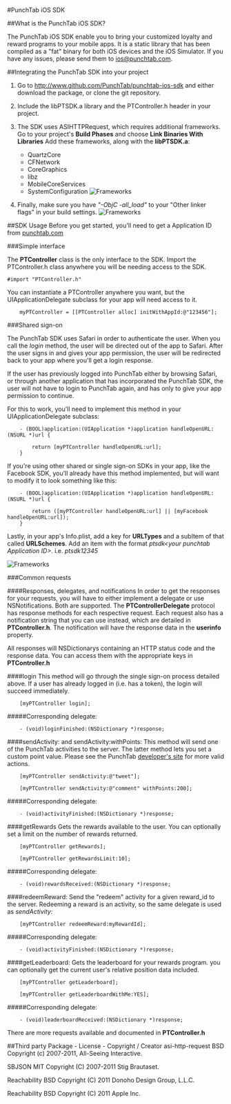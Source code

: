 #PunchTab iOS SDK

##What is the PunchTab iOS SDK?

The PunchTab iOS SDK enable you to bring your customized loyalty and reward programs to your mobile apps. It is a static library that has been compiled as a "fat" binary for both iOS devices and the iOS Simulator. If you have any issues, please send them to <ios@punchtab.com>.

  
##Integrating the PunchTab SDK into your project  
  
1. Go to <http://www.github.com/PunchTab/punchtab-ios-sdk> and either download the package, or clone the git repository.
2. Include the libPTSDK.a library and the PTController.h header in your project.
3. The SDK uses ASIHTTPRequest, which requires additional frameworks. Go to your project's **Build Phases** and choose **Link Binaries With Libraries** Add these frameworks, along with the **libPTSDK.a**:
	* QuartzCore
	* CFNetwork
	* CoreGraphics
	* libz
	* MobileCoreServices
	* SystemConfiguration
![Frameworks](http://punchtab.github.com/punchtab-ios-sdk/frameworks.jpg)

4. Finally, make sure you have *"-ObjC -all_load"* to your "Other linker flags" in your build settings.
![Frameworks](http://punchtab.github.com/punchtab-ios-sdk/linker.jpg)


##SDK Usage
Before you get started, you'll need to get a Application ID from [punchtab.com](http://www.punchtab.com)

###Simple interface

The **PTController** class is the only interface to the SDK. Import the PTController.h class anywhere you will be needing access to the SDK.

```objc
#import "PTController.h"
```

You can instantiate a PTController anywhere you want, but the UIApplicationDelegate subclass for your app will need access to it.

```objc
	myPTController = [[PTController alloc] initWithAppId:@"123456"];
```
###Shared sign-on

The PunchTab SDK uses Safari in order to authenticate the user. When you call the *login* method, the user will be directed out of the app to Safari. After the user signs in and gives your app permission, the user will be redirected back to your app where you'll get a login response.

If the user has previously logged into PunchTab either by browsing Safari, or through another application that has incorporated the PunchTab SDK, the user will not have to login to PunchTab again, and has only to give your app permission to continue.

For this to work, you'll need to implement this method in your UIApplicationDelegate subclass:

```objc
	- (BOOL)application:(UIApplication *)application handleOpenURL:(NSURL *)url {

	    return [myPTController handleOpenURL:url];
	}
``` 
If you're using other shared or single sign-on SDKs in your app, like the Facebook SDK, you'll already have this method implemented, but will want to modify it to look something like this:

```objc
	- (BOOL)application:(UIApplication *)application handleOpenURL:(NSURL *)url {

    	return ([myPTController handleOpenURL:url] || [myFacebook handleOpenURL:url]);
	}
```

Lastly, in your app's Info.plist, add a key for **URLTypes** and a subItem of that called **URLSchemes**. Add an item with the format *ptsdk&lt;your punchtab Application ID&gt;*. i.e. *ptsdk12345*

![Frameworks](http://punchtab.github.com/punchtab-ios-sdk/plist.jpg)


###Common requests

####Responses, delegates, and notifications
In order to get the responses for your requests, you will have to either implement a delegate or use NSNotifications. Both are supported. The **PTControllerDelegate** protocol has response methods for each respective request. Each request also has a notification string that you can use instead, which are detailed in **PTController.h**. The notification will have the response data in the **userinfo** property.

All responses will NSDictionarys containing an HTTP status code and the response data. You can access them with the appropriate keys in **PTController.h**

####login
This method will go through the single sign-on process detailed above. If a user has already logged in (i.e. has a token), the login will succeed immediately. 

```objc
	[myPTController login];
```

#####Corresponding delegate:

```objc
	- (void)loginFinished:(NSDictionary *)response;
```


####sendActivity: and sendActivity:withPoints:
This method will send one of the PunchTab activities to the server. The latter method lets you set a custom point value. Please see the PunchTab [developer's site](http://www.punchtab.com/developers) for more valid actions.

```objc
	[myPTController sendActivity:@"tweet"];
```

```objc
	[myPTController sendActivity:@"comment" withPoints:200];
```

#####Corresponding delegate:

```objc
	- (void)activityFinished:(NSDictionary *)response;
```


####getRewards
Gets the rewards available to the user. You can optionally set a limit on the number of rewards returned.

```objc
	[myPTController getRewards];
```

```objc
	[myPTController getRewardsLimit:10];
```

#####Corresponding delegate:

```objc
	- (void)rewardsReceived:(NSDictionary *)response;
```

####redeemReward:
Send the "redeem" activity for a given reward_id to the server. Redeeming a reward is an activity, so the same delegate is used as *sendActivity:*

```objc
	[myPTController redeemReward:myRewardId];
```

#####Corresponding delegate:

```objc
	- (void)activityFinished:(NSDictionary *)response;
```

####getLeaderboard:
Gets the leaderboard for your rewards program. you can optionally get the current user's relative position data included.

```objc
	[myPTController getLeaderboard];
```

```objc
	[myPTController getLeaderboardWithMe:YES];
```

#####Corresponding delegate:

```objc
	- (void)leaderboardReceived:(NSDictionary *)response;
``` 


There are more requests available and documented in **PTController.h**

##Third party Package - License - Copyright / Creator
asi-http-request BSD Copyright (c) 2007-2011, All-Seeing Interactive.

SBJSON MIT Copyright (C) 2007-2011 Stig Brautaset.

Reachability BSD Copyright (C) 2011 Donoho Design Group, L.L.C.

Reachability BSD Copyright (C) 2011 Apple Inc.
